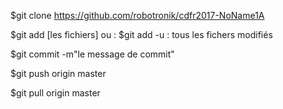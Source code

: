 

$git clone https://github.com/robotronik/cdfr2017-NoName1A

$git add [les fichiers]
ou : $git add -u : tous les fichers modifiés

$git commit -m"le message de commit"

$git push origin master

$git pull origin master

